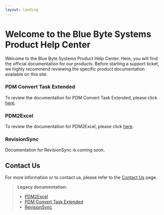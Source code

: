 ```yaml
---
layout: landing
---
```


# Welcome to the Blue Byte Systems Product Help Center

Welcome to the Blue Byte Systems Product Help Center. Here, you will find the official documentation for our products. Before starting a support ticket, we highly recommend reviewing the specific product documentation available on this site.

### PDM Convert Task Extended

To review the documentation for PDM Convert Task Extended, please click [here](../src/pdmconverttaskextended.html).

### PDM2Excel

To review the documentation for PDM2Excel, please click [here](../src/pdm2excel.html).

### RevisionSync

Documentation for RevisionSync is coming soon.

## Contact Us

For more information or to contact us, please refer to the [Contact Us](https://bluebyte.biz/contact) page.



> **Legacy documentation:** 
> - [PDM2Excel](https://bluebyte.biz/docs/pdm2excel/)
> - [PDM Convert Task Extended](https://bluebyte.biz/docs/pdm-convert-task-extended/)
> - [RevisionSync](https://bluebyte.biz/docs/revisionsync/)
